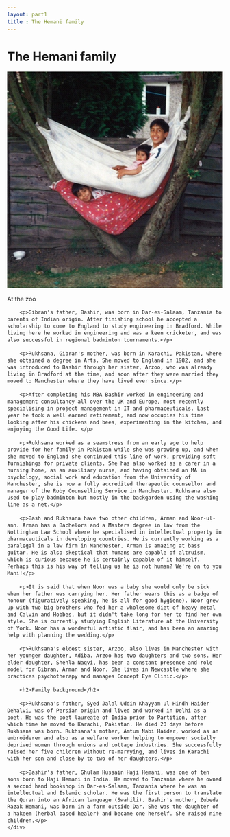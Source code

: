 ```yaml
---
layout: part1
title : The Hemani family
---
```


<div class="row">
	<div class="offset3 span6 offset3">
		<h1 class="centertext"> The Hemani family</h1>
		<img src="/img/hemanikids.jpg" width="700px">
		<p class="caption">At the zoo</p>

		<p>Gibran's father, Bashir, was born in Dar-es-Salaam, Tanzania to parents of Indian origin. After finishing school he accepted a scholarship to come to England to study engineering in Bradford. While living here he worked in engineering and was a keen cricketer, and was also successful in regional badminton tournaments.</p>

		<p>Rukhsana, Gibran's mother, was born in Karachi, Pakistan, where she obtained a degree in Arts. She moved to England in 1982, and she was introduced to Bashir through her sister, Arzoo, who was already living in Bradford at the time, and soon after they were married they moved to Manchester where they have lived ever since.</p>

		<p>After completing his MBA Bashir worked in engineering and management consultancy all over the UK and Europe, most recently specialising in project management in IT and pharmaceuticals. Last year he took a well earned retirement, and now occupies his time looking after his chickens and bees, experimenting in the kitchen, and enjoying the Good Life. </p>

		<p>Rukhsana worked as a seamstress from an early age to help provide for her family in Pakistan while she was growing up, and when she moved to England she continued this line of work, providing soft furnishings for private clients. She has also worked as a carer in a nursing home, as an auxiliary nurse, and having obtained an MA in psychology, social work and education from the University of Manchester, she is now a fully accredited therapeutic counsellor and manager of the Roby Counselling Service in Manchester. Rukhsana also used to play badminton but mostly in the backgarden using the washing line as a net.</p>

		<p>Bash and Rukhsana have two other children, Arman and Noor-ul-ann. Arman has a Bachelors and a Masters degree in law from the Nottingham Law School where he specialised in intellectual property in pharmaceuticals in developing countries. He is currently working as a paralegal in a law firm in Manchester. Arman is amazing at bass guitar. He is also skeptical that humans are capable of altruism, which is curious because he is certainly capable of it himself. Perhaps this is his way of telling us he is not human? We're on to you Mani!</p>

		<p>It is said that when Noor was a baby she would only be sick when her father was carrying her. Her father wears this as a badge of honour (figuratively speaking, he is all for good hygiene). Noor grew up with two big brothers who fed her a wholesome diet of heavy metal and Calvin and Hobbes, but it didn't take long for her to find her own style. She is currently studying English Literature at the University of York. Noor has a wonderful artistic flair, and has been an amazing help with planning the wedding.</p>

		<p>Rukhsana's eldest sister, Arzoo, also lives in Manchester with her younger daughter, Adiba. Arzoo has two daughters and two sons. Her elder daughter, Shehla Naqvi, has been a constant presence and role model for Gibran, Arman and Noor. She lives in Newcastle where she practices psychotherapy and manages Concept Eye Clinic.</p>

		<h2>Family background</h2>

		<p>Rukhsana's father, Syed Jalal Uddin Khayyam ul Hindh Haider Dehalvi, was of Persian origin and lived and worked in Delhi as a poet. He was the poet laureate of India prior to Partition, after which time he moved to Karachi, Pakistan. He died 20 days before Rukhsana was born. Rukhsana's mother, Amtum Nabi Haider, worked as an embroiderer and also as a welfare worker helping to empower socially deprived women through unions and cottage industries. She successfully raised her five children without re-marrying, and lives in Karachi with her son and close by to two of her daughters.</p>

		<p>Bashir's father, Ghulam Hussain Haji Hemani, was one of ten sons born to Haji Hemani in India. He moved to Tanzania where he owned a second hand bookshop in Dar-es-Salaam, Tanzania where he was an intellectual and Islamic scholar. He was the first person to translate the Quran into an African language (Swahili). Bashir's mother, Zubeda Razak Hemani, was born in a farm outside Dar. She was the daughter of a hakeem (herbal based healer) and became one herself. She raised nine children.</p>
	</div>
</div>